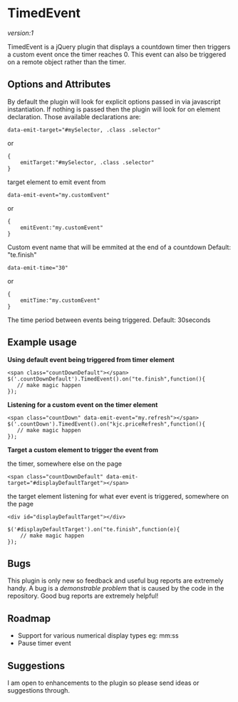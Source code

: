 # TimedEvent
*version:1*

TimedEvent is a jQuery  plugin that displays a countdown timer then triggers a custom event once the timer reaches 0. This event can also be triggered on a remote object rather than the timer.

## Options and Attributes
By default the plugin will look for explicit options passed in via javascript instantiation. If nothing is passed then the plugin will look for on element declaration. Those available declarations are:

```
data-emit-target="#mySelector, .class .selector"
```
or
```
{
    emitTarget:"#mySelector, .class .selector"
}
```
target element to emit event from

```
data-emit-event="my.customEvent"
```
or
```
{
    emitEvent:"my.customEvent"
}
```
Custom event name that will be emmited at the end of a countdown
Default: "te.finish"

```
data-emit-time="30"
```
or
```
{
    emitTime:"my.customEvent"
}
```
The time period between events being triggered.
Default: 30seconds

## Example usage

**Using default event being triggered from timer element**

```
<span class="countDownDefault"></span>
$('.countDownDefault').TimedEvent().on("te.finish",function(){
   // make magic happen
});
```

**Listening for a custom event on the timer element**

 ```
 <span class="countDown" data-emit-event="my.refresh"></span>
 $('.countDown').TimedEvent().on("kjc.priceRefresh",function(){
    // make magic happen
});
```

**Target a custom element to trigger the event from**

the timer, somewhere else on the page

```
<span class="countDownDefault" data-emit-target="#displayDefaultTarget"></span>
```

the target element listening for what ever event is triggered, somewhere on the page

```
<div id="displayDefaultTarget"></div>
```

```
$('#displayDefaultTarget').on("te.finish",function(e){
    // make magic happen
});
```

## Bugs

This plugin is only new so feedback and useful bug reports are extremely handy. A bug is a *demonstrable problem* that is caused by the code in the
repository. Good bug reports are extremely helpful!

## Roadmap
- Support for various numerical display types eg: mm:ss
- Pause timer event

## Suggestions
I am open to enhancements to the plugin so please send ideas or suggestions through.